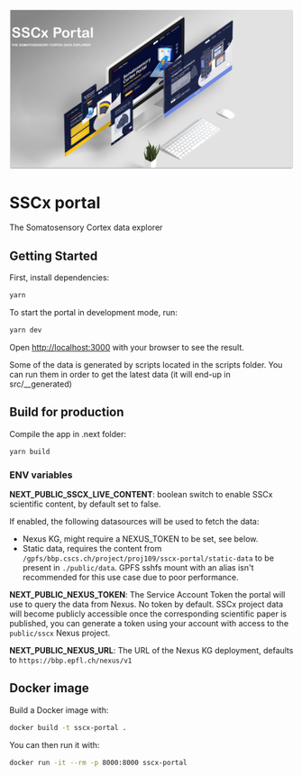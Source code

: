 ![SSCx illustration](./doc/sscx.png)

# SSCx portal
The Somatosensory Cortex data explorer

## Getting Started

First, install dependencies:
```bash
yarn
```

To start the portal in development mode, run:

```bash
yarn dev
```

Open [http://localhost:3000](http://localhost:3000) with your browser to see the result.

Some of the data is generated by scripts located in the scripts folder. You can run them in order to get the latest data (it will end-up in src/__generated)

## Build for production

Compile the app in .next folder:

```bash
yarn build
```
### ENV variables

**NEXT_PUBLIC_SSCX_LIVE_CONTENT**: boolean switch to enable SSCx scientific content, by default set to false.

If enabled, the following datasources will be used to fetch the data:
* Nexus KG, might require a NEXUS_TOKEN to be set, see below.
* Static data, requires the content from `/gpfs/bbp.cscs.ch/project/proj109/sscx-portal/static-data` to be present in `./public/data`. GPFS sshfs mount with an alias isn't recommended for this use case due to poor performance.


**NEXT_PUBLIC_NEXUS_TOKEN**: The Service Account Token the portal will use to query the data from Nexus. No token by default. SSCx project data will become publicly accessible once the corresponding scientific paper is published, you can generate a token using your account with access to the `public/sscx` Nexus project.

**NEXT_PUBLIC_NEXUS_URL**: The URL of the Nexus KG deployment, defaults to `https://bbp.epfl.ch/nexus/v1`


## Docker image

Build a Docker image with:
```bash
docker build -t sscx-portal .
```

You can then run it with:
```bash
docker run -it --rm -p 8000:8000 sscx-portal
```